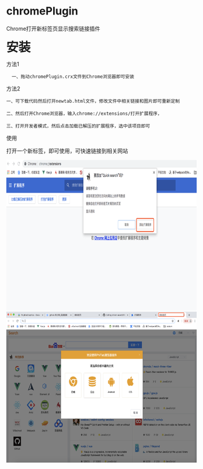 # chromePlugin
Chrome打开新标签页显示搜索链接插件
  
  **<font size=6>安装</font>**
    
  方法1
      
      一、拖动chromePlugin.crx文件到Chrome浏览器即可安装
    
    
  方法2
    
    一、可下载代码然后打开newtab.html文件，修改文件中相关链接和图片即可重新定制
    
    二、然后打开Chrome浏览器，输入chrome://extensions/打开扩展程序，
    
    三、打开开发者模式，然后点击加载已解压的扩展程序，选中该项目即可
  
  使用
  
  打开一个新标签，即可使用，可快速链接到相关网站
  
  <img src="/images/localhost.png"  width="770" height="400">
    
  <img src="/images/guid.png"  width="770" height="400">
